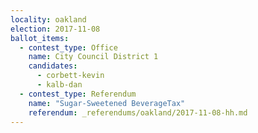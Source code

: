 ```yaml
---
locality: oakland
election: 2017-11-08
ballot_items:
  - contest_type: Office
    name: City Council District 1
    candidates:
      - corbett-kevin
      - kalb-dan
  - contest_type: Referendum
    name: "Sugar-Sweetened BeverageTax"
    referendum: _referendums/oakland/2017-11-08-hh.md
---
```

